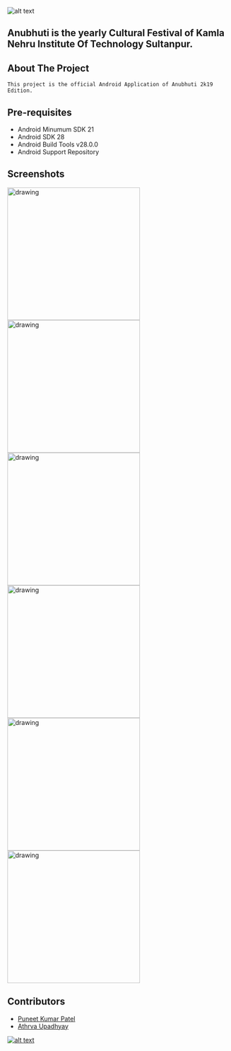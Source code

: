 ![alt text](https://github.com/p1unit/Anubhuti2K19/blob/master/app/src/main/res/drawable/anubhuti_text.png)

## Anubhuti is the yearly Cultural Festival of Kamla Nehru Institute Of Technology Sultanpur.

## About The Project
    This project is the official Android Application of Anubhuti 2k19 Edition.

## Pre-requisites
* Android Minumum SDK 21
* Android SDK 28
* Android Build Tools v28.0.0
* Android Support Repository

## Screenshots
<img src="https://github.com/p1unit/Anubhuti2K19/blob/master/ScreenShots/Screenshot_2019-03-05-18-50-44-342_com.anubhuti.knit.png" alt="drawing" width="300"/>         <img src="https://github.com/p1unit/Anubhuti2K19/blob/master/ScreenShots/Screenshot_2019-03-05-18-50-52-928_com.anubhuti.knit.png" alt="drawing" width="300"/> <img src="https://github.com/p1unit/Anubhuti2K19/blob/master/ScreenShots/Screenshot_2019-03-05-18-50-57-241_com.anubhuti.knit.png" alt="drawing" width="300"/>            <img src="https://github.com/p1unit/Anubhuti2K19/blob/master/ScreenShots/Screenshot_2019-03-05-18-51-10-189_com.anubhuti.knit.png" alt="drawing" width="300"/> <img src="https://github.com/p1unit/Anubhuti2K19/blob/master/ScreenShots/Screenshot_2019-03-05-18-51-16-967_com.anubhuti.knit.png" alt="drawing" width="300"/>               <img src="https://github.com/p1unit/Anubhuti2K19/blob/master/ScreenShots/Screenshot_2019-03-05-18-51-32-479_com.anubhuti.knit.png" alt="drawing" width="300"/>

## Contributors

* [Puneet Kumar Patel](https://github.com/p1unit)
* [Athrva Upadhyay](https://github.com/athrva12)

[![alt text][image]][hyperlink]

  [hyperlink]: https://play.google.com/store/apps/details?id=com.anubhuti.knit
  [image]: https://1ilqi02m8hwd2soq3r1taz9w-wpengine.netdna-ssl.com/wp-content/uploads/sites/10/2018/03/Play-Store-Logo-2.png (tooltip)
